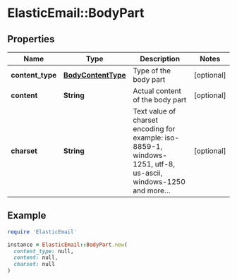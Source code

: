 # ElasticEmail::BodyPart

## Properties

| Name | Type | Description | Notes |
| ---- | ---- | ----------- | ----- |
| **content_type** | [**BodyContentType**](BodyContentType.md) | Type of the body part | [optional] |
| **content** | **String** | Actual content of the body part | [optional] |
| **charset** | **String** | Text value of charset encoding for example: iso-8859-1, windows-1251, utf-8, us-ascii, windows-1250 and more… | [optional] |

## Example

```ruby
require 'ElasticEmail'

instance = ElasticEmail::BodyPart.new(
  content_type: null,
  content: null,
  charset: null
)
```


